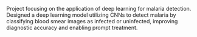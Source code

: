 Project focusing on the application of
 deep learning for malaria detection. Designed a deep learning model utilizing CNNs to detect malaria by classifying
 blood smear images as infected or uninfected, improving diagnostic accuracy and enabling prompt treatment.
